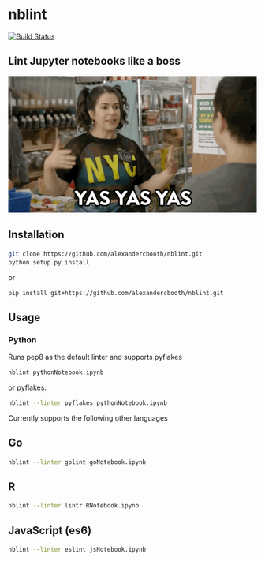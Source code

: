 # nblint
[![Build Status](https://travis-ci.com/alexandercbooth/nblint.svg?token=UDZsiVdppziAsV1HLtLw&branch=master)](https://travis-ci.com/alexandercbooth/nblint)

Lint Jupyter notebooks like a boss
---
![](boss.gif)

## Installation
```bash
git clone https://github.com/alexandercbooth/nblint.git
python setup.py install
```
or
```bash
pip install git+https://github.com/alexandercbooth/nblint.git
```

## Usage
### Python
Runs pep8 as the default linter and supports pyflakes
```bash
nblint pythonNotebook.ipynb
```
or pyflakes:
```bash
nblint --linter pyflakes pythonNotebook.ipynb
```
Currently supports the following other languages
## Go
```bash
nblint --linter golint goNotebook.ipynb
```
## R
```bash
nblint --linter lintr RNotebook.ipynb
```
## JavaScript (es6)
```bash
nblint --linter eslint jsNotebook.ipynb
```
